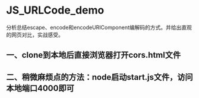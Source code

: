 # JS_URLCode_demo
分析总结escape、encode和encodeURIComponent编解码的方式。并给出直观的网页对比，实战感受。

## 一、clone到本地后直接浏览器打开cors.html文件 
## 二、稍微麻烦点的方法：node启动start.js文件，访问本地端口4000即可


